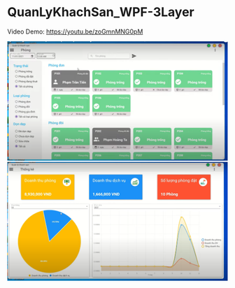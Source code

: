 # QuanLyKhachSan_WPF-3Layer
Video Demo: https://youtu.be/zoGmnMNG0pM

<img src="/room.png">
<img src="/chart.png">

